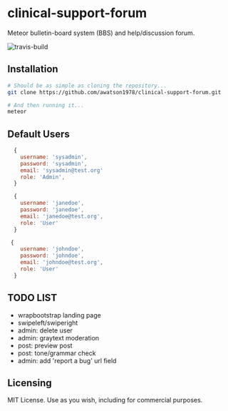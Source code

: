 clinical-support-forum
==========

Meteor bulletin-board system (BBS) and help/discussion forum.

![travis-build](https://travis-ci.org/awatson1978/clinical-support-forum.svg?branch=master)  

Installation
------------------------


````sh
# Should be as simple as cloning the repository...  
git clone https://github.com/awatson1978/clinical-support-forum.git

# And then running it...
meteor
````

Default Users
------------------------

````js
  {
    username: 'sysadmin',
    password: 'sysadmin',
    email: 'sysadmin@test.org'
    role: 'Admin',
  }

  {
    username: 'janedoe',
    password: 'janedoe',
    email: 'janedoe@test.org',
    role: 'User'
  }

 {
    username: 'johndoe',
    password: 'johndoe',
    email: 'johndoe@test.org',
    role: 'User'
  }
````


TODO LIST
------------------------
- wrapbootstrap landing page
- swipeleft/swiperight
- admin: delete user
- admin: graytext moderation
- post: preview post
- post: tone/grammar check
- admin: add 'report a bug' url field


Licensing
------------------------

MIT License. Use as you wish, including for commercial purposes.
